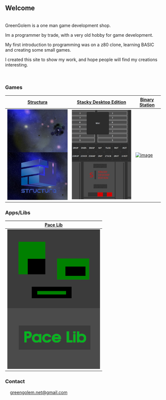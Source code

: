 ## Welcome

<br>
GreenGolem is a one man game development shop.

Im a programmer by trade,
with a very old hobby for game development.

My first introduction to programming was on a z80 clone,
learning BASIC and creating some small games.

I created this site to show my work, and hope people will find my creations interesting.

<br>

### Games

| [Structura](https://greengolem.github.io/Structura) | [Stacky Desktop Edition](https://greengolem.github.io/StackyDesktopEdition) | [Binary Station](https://greengolem.github.io/StackyDesktopEdition) |
| --- | --- | --- |
| [![image](images/structura_library.jpg)](https://greengolem.github.io/Structura)  | [![image](images/stackydesktopedition_library.png)](https://greengolem.github.io/StackyDesktopEdition) | [![image](images/binarystation_library.jpg)](https://greengolem.github.io/Structura)  |

### Apps/Libs

| [Pace Lib](https://greengolem.github.io/PaceLib) |
| --- |
| [![image](images/pacelib_library.png)](https://greengolem.github.io/PaceLib) |

### Contact

&nbsp;&nbsp;&nbsp;&nbsp;greengolem.net@gmail.com

